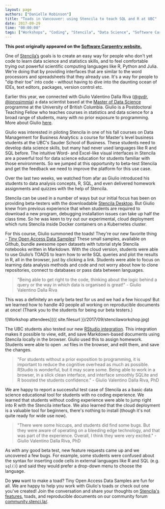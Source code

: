 ```yaml
---
layout: page
authors: ["Danielle Robinson"]
title: "Toads in Vancouver: using Stencila to teach SQL and R at UBC"
date: 2017-09-29
time: "00:00:00"
tags: ["Workshops", "Coding", "Stencila", "Data Science", "Software Carpentry"]
---
```


<p><b>This post originally appeared on the <a href="https://software-carpentry.org/">Software Carpentry website.</a></b></p>

One of [Stencila’s](https://stenci.la/) goals is to create an easy way for people who don't yet code to learn 
data science and statistics skills, and to feel comfortable trying out powerful scientific computing languages 
like R, Python and Julia. We're doing that by providing interfaces that are similar to the word processors and 
spreadsheets that they already use. It's a way for people to "dip their toe" into code - without having 
to dive into the daunting ocean of IDEs, text editors, packages, version control etc.

Earlier this year, we connected with Giulio Valentino 
Dalla Riva ([@gvdr](https://github.com/gvdr), [@ipnosimmia](https://twitter.com/ipnosimmia)) a data scientist 
based at the [Master of Data Science](https://masterdatascience.science.ubc.ca) programme at the University of British Columbia. Giulio is a Postdoctoral Teaching Fellow who teaches courses in statistics and data science for a broad range of students, many with no prior exposure to programming. More about Giulio [here](http://gvdallariva.net/about/). 

Giulio was interested in piloting Stencila in one of his fall courses on Data Management for Business Analytics: a 
course for Master's level business students at the UBC's Sauder School of Business. These students need to develop 
data science skills, but many had never used languages like R and SQL before. The intuitive Word- and Excel-like 
visual interfaces in Stencila are a powerful tool for data science education for students familiar with those 
environments. So we jumped at this opportunity to beta-test Stencila and get the feedback we need to improve the 
platform for this use case.

Over the last two weeks, we watched from afar as Giulio introduced his students to data analysis concepts, 
R, SQL, and even delivered homework assignments and quizzes with the help of Stencila.

Stencila can be used in a number of ways but our initial focus has been on providing beta-testers 
with the downloadable [Stencila Desktop](https://github.com/stencila/desktop#readme). But Giulio 
knew from previous experience that when students are required to download a new program, debugging installation 
issues can take up half the class time. So he was keen to try out our experimental, cloud deployment 
which runs Stencila inside Docker containers on a Kubernetes cluster.

For this course, Giulio summoned the toads! They're our new favorite 
thing - [Tiny Open Access Data Samples](https://github.com/gvdr/toads)! These small samples, available on 
Github, bundle awesome open datasets with tutorial style Stencila notebooks written in Markdown. With the 
cloud version, students were able to use Giulio’s TOADS to learn how to write SQL queries and plot the 
results in R, all in the browser, just by clicking a link. Students were able to focus on learning data 
analysis methods and code and not worry about how to clone repositories, connect to databases or pass data 
between languages.

> "Being able to get right to the code, thinking about the logic behind a query or 
the way in which data is organised is great!" - Giulio Valentino Dalla Riva


This was a definitely an early beta test for us and we had a few hiccups! But we learned how to handle 
40 people all working on reproducible documents at once! (Thank you to the students for being our beta testers.) 

![Workshop attendees]({{ site.filesurl }}/2017/09/stencilaworkshop.jpg)

The UBC students also tested our new [RStudio integration](https://github.com/stencila/r/blob/master/getting-started.md). 
This integration makes it possible to view, edit, and save Markdown-based documents using Stencila locally 
in the browser. Giulio used this to assign homework. Students were able to open `.md` files in the browser, and edit them, and save the changes.

> "For students without a prior exposition to programming, it is important to reduce the cognitive overhead as 
much as possible. RStudio is wonderful, but it may scare some. Being able to work in a browser, in a slick clean 
interface, and interface smoothly SQLite and R boosted the students confidence." - Giulio Valentino Dalla Riva, PhD

We are happy to report a successful test case of Stencila as a basic data science educational tool for 
students with no coding experience. We learned that students without coding experience were able to jump 
right into R with the Stencila interface. We also learned that the cloud deployment is a valuable tool for beginners, 
there's nothing to install (though it's not quite ready for wide use now). 

> "There were some hiccups, and students did find some bugs. But they were aware of operating on a bleeding edge 
technology, and that was part of the experience. Overall, I think they were very excited." - Giulio Valentino Dalla Riva, PhD

As with any good beta test, new feature requests came up and we uncovered a few bugs. For example, some students 
were confused about the syntax for inserting code cells in external languages like R and SQL (e.g. `sql()`) and 
said they would prefer a drop-down menu to choose the language.

Do **you** want to make a toad? Tiny Open Access Data Samples are fun for all. We are happy to help you work with 
Giulio's toads or check out one you've created! Join the conversation and share your thoughts 
on [Stencila's features](https://community.stenci.la/t/a-feature-list-for-stencila-sheets/57/1), 
toads, and reproducible documents on our community forum [community.stenci.la/](https://community.stenci.la/).
